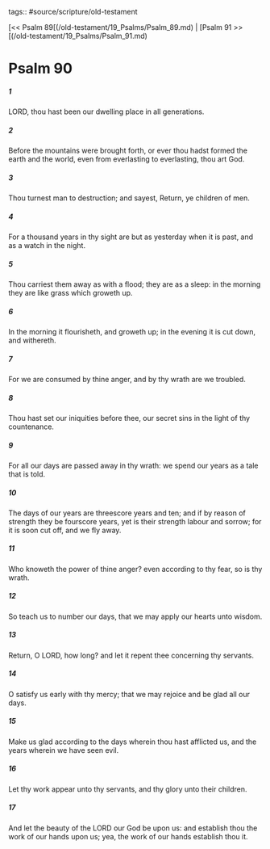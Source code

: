 tags:: #source/scripture/old-testament

[<< Psalm 89[(/old-testament/19_Psalms/Psalm_89.md) | [Psalm 91 >>[(/old-testament/19_Psalms/Psalm_91.md)

# Psalm 90

##### 1

LORD, thou hast been our dwelling place in all generations.

##### 2

Before the mountains were brought forth, or ever thou hadst formed the earth and the world, even from everlasting to everlasting, thou art God.

##### 3

Thou turnest man to destruction; and sayest, Return, ye children of men.

##### 4

For a thousand years in thy sight are but as yesterday when it is past, and as a watch in the night.

##### 5

Thou carriest them away as with a flood; they are as a sleep: in the morning they are like grass which groweth up.

##### 6

In the morning it flourisheth, and groweth up; in the evening it is cut down, and withereth.

##### 7

For we are consumed by thine anger, and by thy wrath are we troubled.

##### 8

Thou hast set our iniquities before thee, our secret sins in the light of thy countenance.

##### 9

For all our days are passed away in thy wrath: we spend our years as a tale that is told.

##### 10

The days of our years are threescore years and ten; and if by reason of strength they be fourscore years, yet is their strength labour and sorrow; for it is soon cut off, and we fly away.

##### 11

Who knoweth the power of thine anger? even according to thy fear, so is thy wrath.

##### 12

So teach us to number our days, that we may apply our hearts unto wisdom.

##### 13

Return, O LORD, how long? and let it repent thee concerning thy servants.

##### 14

O satisfy us early with thy mercy; that we may rejoice and be glad all our days.

##### 15

Make us glad according to the days wherein thou hast afflicted us, and the years wherein we have seen evil.

##### 16

Let thy work appear unto thy servants, and thy glory unto their children.

##### 17

And let the beauty of the LORD our God be upon us: and establish thou the work of our hands upon us; yea, the work of our hands establish thou it.
